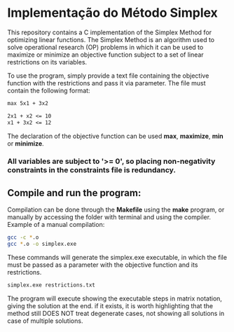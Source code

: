 # Implementação do Método Simplex

This repository contains a C implementation of the Simplex Method for optimizing linear functions. The Simplex Method is an algorithm used to solve operational research (OP) problems in which it can be used to maximize or minimize an objective function subject to a set of linear restrictions on its variables.

To use the program, simply provide a text file containing the objective function with the restrictions and pass it via parameter.
The file must contain the following format:
~~~txt
max 5x1 + 3x2

2x1 + x2 <= 10
x1 + 3x2 <= 12
~~~
The declaration of the objective function can be used **max**, **maximize**, **min** or **minimize**.
### All variables are subject to '>= 0', so placing non-negativity constraints in the constraints file is redundancy.


## Compile and run the program:

Compilation can be done through the **Makefile** using the **make** program, or manually by accessing
the folder with terminal and using the compiler.
Example of a manual compilation:
~~~sh
gcc -c *.o
gcc *.o -o simplex.exe
~~~

These commands will generate the simplex.exe executable, in which the file must be passed as a parameter
with the objective function and its restrictions.
~~~sh
simplex.exe restrictions.txt
~~~

The program will execute showing the executable steps in matrix notation, giving the solution at the end.
if it exists, it is worth highlighting that the method still DOES NOT treat degenerate cases, not showing all
solutions in case of multiple solutions.
